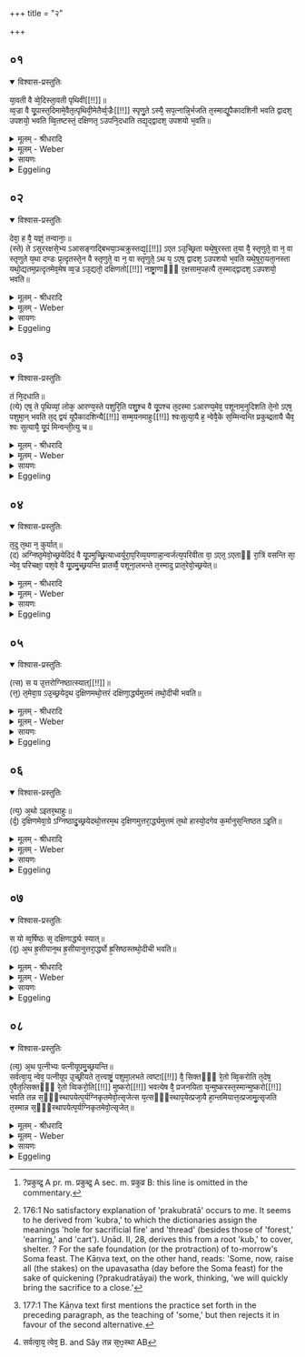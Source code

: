 +++
title = "२"

+++


## ०१


<details open><summary>विश्वास-प्रस्तुतिः</summary>

या᳘वती वै व्वे᳘दिस्ता᳘वती पृथिवी[[!!]]॥  
व्व᳘ज्रा वै यू᳘पास्त᳘दिमामे᳘वैत᳘त्पृथिवी᳘मेतैर्व्व᳘ज्रैः[[!!]] स्पृणु᳘ते ऽस्यै᳘ सप᳘त्नान्नि᳘र्भजति त᳘स्माद्यू᳘पैकादशिनी भवति द्वादश᳘ उपशयो᳘ भवति व्वि᳘तष्टस्तं᳘ दक्षिणत᳘ ऽउपनि᳘दधाति तद्य᳘द्द्वादश᳘ उपशयो भ᳘वति॥
</details>

<details><summary>मूलम् - श्रीधरादि</summary>

या᳘वती वै व्वे᳘दिस्ता᳘वती पृथिवी[[!!]]॥  
व्व᳘ज्रा वै यू᳘पास्त᳘दिमामे᳘वैत᳘त्पृथिवी᳘मेतैर्व्व᳘ज्रैः[[!!]] स्पृणु᳘ते ऽस्यै᳘ सप᳘त्नान्नि᳘र्भजति त᳘स्माद्यू᳘पैकादशिनी भवति द्वादश᳘ उपशयो᳘ भवति व्वि᳘तष्टस्तं᳘ दक्षिणत᳘ ऽउपनि᳘दधाति तद्य᳘द्द्वादश᳘ उपशयो भ᳘वति॥
</details>

<details><summary>मूलम् - Weber</summary>

या᳘वतो वै वे᳘दिस्ता᳘वती पृथिवी᳟॥  
व᳘ज्रा वै यू᳘पास्त᳘दिमा᳘मेॗवैत᳘त्पृथिवी᳘मेतैर्व᳘ज्रैः स्पृणुॗते ऽस्यै᳘ सप᳘त्नान्नि᳘र्भजति त᳘स्माद्यू᳘पैकादशिनी भवति द्वादश᳘ उपशयो᳘ भवति वि᳘तष्टस्तं᳘ दक्षिणत᳘ उपनि᳘दधाति तद्य᳘द्द्वादश᳘ उपशयो भ᳘वति॥
</details>

<details><summary>सायणः</summary>

…
</details>

<details><summary>Eggeling</summary>

1. Verily, as large as the altar is, so large is the earth. The sacrificial stakes are thunderbolts; and by means of these thunderbolts he obtains possession of this earth, and excludes his enemies from sharing therein. Hence there are eleven stakes, and the twelfth lies aside rough-hewn; he puts it down south (of the altar). The reason why the twelfth lies aside is this.
</details>


## ०२


<details open><summary>विश्वास-प्रस्तुतिः</summary>

देवा᳘ ह वै᳘ यज्ञं᳘ तन्वानाः᳘॥  
(स्ते) ते ऽसुररक्षसे᳘भ्य ऽआसङ्गाद्बिभया᳘ञ्चक्रुस्तद्य᳘[[!!]] ऽएत ऽउ᳘च्छ्रिता यथे᳘षुरस्ता त᳘या वै᳘ स्तृणुते᳘ वा न᳘ वा स्तृणुते य᳘था दण्डः प्र᳘त्दृतस्ते᳘न वै स्तृणुते᳘ वा न᳘ वा स्तृणुते᳘ ऽथ य᳘ ऽएष᳘ द्वादश᳘ ऽउपशयो भ᳘वति यथे᳘षुरा᳘यता᳘नस्ता यथो᳘द्यतम᳘प्रत्दृतमेव᳘मेष व्व᳘ज्र ऽउ᳘द्यतो᳘ दक्षिणतो[[!!]] नाष्ट्रा᳘णाᳫं᳭ र᳘क्षसाम᳘पहत्यै त᳘स्माद्द्वादश᳘ ऽउपशयो᳘ भवति॥
</details>

<details><summary>मूलम् - श्रीधरादि</summary>

देवा᳘ ह वै᳘ यज्ञं᳘ तन्वानाः᳘॥  
(स्ते) ते ऽसुररक्षसे᳘भ्य ऽआसङ्गाद्बिभया᳘ञ्चक्रुस्तद्य᳘[[!!]] ऽएत ऽउ᳘च्छ्रिता यथे᳘षुरस्ता त᳘या वै᳘ स्तृणुते᳘ वा न᳘ वा स्तृणुते य᳘था दण्डः प्र᳘त्दृतस्ते᳘न वै स्तृणुते᳘ वा न᳘ वा स्तृणुते᳘ ऽथ य᳘ ऽएष᳘ द्वादश᳘ ऽउपशयो भ᳘वति यथे᳘षुरा᳘यता᳘नस्ता यथो᳘द्यतम᳘प्रत्दृतमेव᳘मेष व्व᳘ज्र ऽउ᳘द्यतो᳘ दक्षिणतो[[!!]] नाष्ट्रा᳘णाᳫं᳭ र᳘क्षसाम᳘पहत्यै त᳘स्माद्द्वादश᳘ ऽउपशयो᳘ भवति॥
</details>

<details><summary>मूलम् - Weber</summary>

देवा᳘ ह वै᳘ यज्ञं᳘ तन्वानाः॥  
ते ऽसुररक्षसे᳘भ्य आसङ्गा᳘द्बिभयां चक्रुस्तद्य एत उ᳘छ्रिता यथे᳘षुरस्ता त᳘या वै᳘ स्तृणुते᳘ वा न᳘ वा स्तृणुते य᳘था दण्डः प्र᳘हृतस्ते᳘न वै स्तृणुते᳘ वा न᳘ वा स्तृणुते᳘ ऽथ य᳘ एष᳘ द्वादश᳘ उपशयो भ᳘वति यथे᳘षुरा᳘यता᳘नस्ता यथो᳘द्यतम᳘प्रहृतमेव᳘मेष व᳘ज्र उ᳘द्यतो दक्षिणतो᳘ नाष्ट्रा᳘णां र᳘क्षसाम᳘पहत्यै त᳘स्माद्द्वादश᳘ उपशयो᳘ भवति॥
</details>

<details><summary>सायणः</summary>

…
</details>

<details><summary>Eggeling</summary>

2. Now the gods, while performing this sacrifice,

were afraid of an attack from the Asura-Rakshas. Those raised (sacrificial stakes), then, were as a discharged arrow,--therewith one either smites or smites not; as a hurled club,--therewith one either smites or smites not. But that twelfth (stake) lying aside,--even as an arrow drawn but not discharged, as (a weapon) raised but not hurled, so was that a thunderbolt raised for repelling the evil spirits on the south; therefore the twelfth (stake) lies aside.
</details>


## ०३


<details open><summary>विश्वास-प्रस्तुतिः</summary>

तं नि᳘दधाति॥  
(त्ये) एष᳘ ते पृथिव्यां᳘ लोक᳘ आरण्य᳘स्ते पशुरि᳘ति पशु᳘श्च वै यू᳘पश्च त᳘दस्मा ऽआरण्य᳘मेव᳘ पशूनाम᳘नुदिशति ते᳘नो ऽएष᳘ पशुमा᳘न् भवति त᳘द् द्वयं यूपैकादशिन्यै[[!!]] सम्म᳘यनमाहुः[[!!]] श्वःसुत्या᳘यै ह᳘ न्वेवै᳘के स᳘म्मिन्वन्ति प्रकुब्द्रतायै चैव᳘ श्वः सुत्यायै᳘ यू᳘पं मिन्वन्ती᳘त्यु च॥
</details>

<details><summary>मूलम् - श्रीधरादि</summary>

तं नि᳘दधाति॥  
(त्ये) एष᳘ ते पृथिव्यां᳘ लोक᳘ आरण्य᳘स्ते पशुरि᳘ति पशु᳘श्च वै यू᳘पश्च त᳘दस्मा ऽआरण्य᳘मेव᳘ पशूनाम᳘नुदिशति ते᳘नो ऽएष᳘ पशुमा᳘न् भवति त᳘द् द्वयं यूपैकादशिन्यै[[!!]] सम्म᳘यनमाहुः[[!!]] श्वःसुत्या᳘यै ह᳘ न्वेवै᳘के स᳘म्मिन्वन्ति प्रकुब्द्रतायै चैव᳘ श्वः सुत्यायै᳘ यू᳘पं मिन्वन्ती᳘त्यु च॥
</details>

<details><summary>मूलम् - Weber</summary>

तं नि᳘दधाति॥  
एष᳘ ते पृथिव्यां᳘ लोक᳘ आरण्य᳘स्ते पशुरि᳘ति पशु᳘श्च वै यू᳘पश्च त᳘दस्मा आरण्य᳘मेव᳘ पशूनाम᳘नुदिशति ते᳘नो एष᳘ पशुमा᳘न्भवति त᳘द्वयं यू᳘पैकादशिन्यै स᳘म्मयनमाहुः श्वःसुत्या᳘यै हॗ न्वेवै᳘के स᳘म्मिन्वन्ति प्रकुब्र᳘तायै [^wbr_1] चैव᳘ श्वःसुत्या᳘यै यू᳘पम् मिन्वन्ती᳘त्यु च॥  

[^wbr_1]: ?प्रकुव्द्र᳘ A pr. m. प्रकुब्द्र᳘ A sec. m. प्रकुव्र B: this line is omitted in the commentary.
</details>

<details><summary>सायणः</summary>

…
</details>

<details><summary>Eggeling</summary>

3. He lays it down with (Vāj. S. VI, 6), 'This is thy place on earth; thine is the beast of the forest.' There are the animal (victim) and the sacrificial stake; to this one he thereby assigns of animals that of the forest, and thus it, too, is possessed of an animal (victim). That setting up of the eleven sacrificial stakes is said to be of two kinds,--some, namely, set (them all) up (on the previous day) for the morrow's Soma feast, and others set up (one) stake for the preparation [^egg_452] of the morrow's Soma feast.

[^egg_452]: 176:1 No satisfactory explanation of 'prakubratā' occurs to me. It seems to he derived from 'kubra,' to which the dictionaries assign the meanings 'hole for sacrificial fire' and 'thread' (besides those of 'forest,' 'earring,' and 'cart'). Uṇād. II, 28, derives this from a root 'kub,' to cover, shelter. ? For the safe foundation (or the protraction) of to-morrow's Soma feast. The Kāṇva text, on the other hand, reads: 'Some, now, raise all (the stakes) on the upavasatha (day before the Soma feast) for the sake of quickening (?prakudratāyai) the work, thinking, 'we will quickly bring the sacrifice to a close.'
</details>


## ०४


<details open><summary>विश्वास-प्रस्तुतिः</summary>

त᳘दु त᳘था न᳘ कुर्यात्॥  
(द) अग्निष्ठ᳘मेवो᳘च्छ्रयेदिदं वै यू᳘पमुच्छ्रि᳘त्याध्वर्युरा᳘प᳘रिव्य᳘यणान्ना᳘न्वर्जत्य᳘परिवीता वा᳘ ऽएत᳘ ऽएताᳫँ रा᳘त्रिं वसन्ति सा᳘ न्वेव᳘ परिचक्षा᳘ पश᳘वे वै यू᳘पमु᳘च्छ्रयन्ति प्रातर्व्वै᳘ पशूना᳘लभन्ते त᳘स्मादु प्रात᳘रेवो᳘च्छ्रयेत्॥
</details>

<details><summary>मूलम् - श्रीधरादि</summary>

त᳘दु त᳘था न᳘ कुर्यात्॥  
(द) अग्निष्ठ᳘मेवो᳘च्छ्रयेदिदं वै यू᳘पमुच्छ्रि᳘त्याध्वर्युरा᳘प᳘रिव्य᳘यणान्ना᳘न्वर्जत्य᳘परिवीता वा᳘ ऽएत᳘ ऽएताᳫँ रा᳘त्रिं वसन्ति सा᳘ न्वेव᳘ परिचक्षा᳘ पश᳘वे वै यू᳘पमु᳘च्छ्रयन्ति प्रातर्व्वै᳘ पशूना᳘लभन्ते त᳘स्मादु प्रात᳘रेवो᳘च्छ्रयेत्॥
</details>

<details><summary>मूलम् - Weber</summary>

त᳘दु त᳘था न᳘ कुर्यात्॥  
अग्निष्ठ᳘मेवो᳘छ्रयेदिदं वै यू᳘पमुछ्रि᳘त्याध्वर्युरा᳘ परिव्य᳘यणान्ना᳘न्वर्जत्य᳘परिवीता वा᳘ एत᳘ एतां रा᳘त्रिं वसन्ति साॗ न्वेव᳘ परिचक्षा᳘ पश᳘वे वै यू᳘पमु᳘छ्रयन्ति प्रातर्वै᳘ पशूना᳘लभन्ते त᳘स्मादु प्रात᳘रेवो᳘छ्रयेत्॥
</details>

<details><summary>सायणः</summary>

…
</details>

<details><summary>Eggeling</summary>

4. Let him, however, not do this; but let him only set up the one opposite the fire. For after setting it up the Adhvaryu does not quit his hold of it till the girding; but those (others) remain

ungirt during that night. Thus there would be an offence, since it is for the victim that the stake is set up, and the victim is (only) slaughtered on the next morning: let him therefore set up (the others) on the next morning.
</details>


## ०५


<details open><summary>विश्वास-प्रस्तुतिः</summary>

(त्स) स य उ᳘त्तरोग्निष्ठात्स्यात्[[!!]]॥  
(त्त᳘) त᳘मेवा᳘ग्र ऽउ᳘च्छ्रयेद᳘थ द᳘क्षिणमथो᳘त्तरं दक्षिणा᳘र्द्ध्यमुत्तमं तथो᳘दीची भवति॥
</details>

<details><summary>मूलम् - श्रीधरादि</summary>

(त्स) स य उ᳘त्तरोग्निष्ठात्स्यात्[[!!]]॥  
(त्त᳘) त᳘मेवा᳘ग्र ऽउ᳘च्छ्रयेद᳘थ द᳘क्षिणमथो᳘त्तरं दक्षिणा᳘र्द्ध्यमुत्तमं तथो᳘दीची भवति॥
</details>

<details><summary>मूलम् - Weber</summary>

स य उ᳘त्तरो ऽग्निष्ठात्स्या᳘त्॥  
त᳘मेवा᳘ग्र उ᳘छ्रयेद᳘थ द᳘क्षिणमथो᳘त्तरं दक्षिणार्ध्य᳘मुत्तमं तथो᳘दीची भवति॥
</details>

<details><summary>सायणः</summary>

…
</details>

<details><summary>Eggeling</summary>

5. Let him first set up that (stake) which stands (immediately) north of the one opposite the fire, then the one on the south, then a northern one,--last of all the one on the southern flank: thus it (the row of stakes) inclines to the north.
</details>


## ०६


<details open><summary>विश्वास-प्रस्तुतिः</summary>

(त्य᳘) अ᳘थो ऽइतर᳘थाहुः॥  
(र्द᳘) द᳘क्षिणमेवा᳘ग्रे ऽग्निष्ठादु᳘च्छ्रयेदथो᳘त्तरम᳘थ द᳘क्षिणमुत्तरा᳘र्द्ध्यमुत्तमं त᳘थो हास्यो᳘दगेव क᳘र्मानुस᳘न्तिष्ठत ऽइ᳘ति॥
</details>

<details><summary>मूलम् - श्रीधरादि</summary>

(त्य᳘) अ᳘थो ऽइतर᳘थाहुः॥  
(र्द᳘) द᳘क्षिणमेवा᳘ग्रे ऽग्निष्ठादु᳘च्छ्रयेदथो᳘त्तरम᳘थ द᳘क्षिणमुत्तरा᳘र्द्ध्यमुत्तमं त᳘थो हास्यो᳘दगेव क᳘र्मानुस᳘न्तिष्ठत ऽइ᳘ति॥
</details>

<details><summary>मूलम् - Weber</summary>

अ᳘थो इतर᳘थाहुः॥  
द᳘क्षिणमेवा᳘ग्रे ऽग्निष्ठादु᳘छ्रयेदथो᳘त्तरम᳘थ द᳘क्षिणमुत्तरा᳘र्ध्यमुत्तमं त᳘थो हास्यो᳘दगेव क᳘र्मानुसं᳘तिष्ठत इ᳘ति॥
</details>

<details><summary>सायणः</summary>

…
</details>

<details><summary>Eggeling</summary>

6. But they also say conversely [^egg_453], 'Let him first set up that which is south of the one opposite the fire, then the northern one, then a southern one,--last of all the one on the northern flank: and thus indeed his work attains completion towards the north.'

[^egg_453]: 177:1 The Kāṇva text first mentions the practice set forth in the preceding paragraph, as the teaching of 'some,' but then rejects it in favour of the second alternative.
</details>


## ०७


<details open><summary>विश्वास-प्रस्तुतिः</summary>

स यो व्व᳘र्षिष्ठः स᳘ दक्षिणार्द्ध्यः स्यात्॥  
(द᳘) अ᳘थ ह्र᳘सीयान᳘थ ह्र᳘सीयानुत्तरा᳘र्द्ध्यो ह्र᳘सिष्ठस्तथो᳘दीची भवति॥
</details>

<details><summary>मूलम् - श्रीधरादि</summary>

स यो व्व᳘र्षिष्ठः स᳘ दक्षिणार्द्ध्यः स्यात्॥  
(द᳘) अ᳘थ ह्र᳘सीयान᳘थ ह्र᳘सीयानुत्तरा᳘र्द्ध्यो ह्र᳘सिष्ठस्तथो᳘दीची भवति॥
</details>

<details><summary>मूलम् - Weber</summary>

स यो व᳘र्षिष्ठः स᳘ दक्षिणार्ध्यः᳘ स्यात्॥  
अ᳘थ ह्र᳘सीयान᳘थ ह्र᳘सीयानुत्तराॗर्ध्यो ह्र᳘सिष्ठस्तथो᳘दीची भवति॥
</details>

<details><summary>सायणः</summary>

…
</details>

<details><summary>Eggeling</summary>

7. Let the largest be the one forming the southern flank; then shorter and shorter; and the one forming the northern flank the shortest: thus (the row of stakes) inclines to the north.
</details>


## ०८


<details open><summary>विश्वास-प्रस्तुतिः</summary>

(त्य᳘) अ᳘थ प᳘त्नीभ्यः पत्नीयूपमु᳘च्छ्रयन्ति॥  
सर्वत्वा᳘य᳘ न्वेव᳘ पत्नीयूप उ᳘च्छ्रीयते त᳘त्त्वाष्ट्रं᳘ पशुमा᳘लभते त्वष्टा[[!!]] वै᳘ सिक्तᳫँ᳭ रे᳘तो व्वि᳘करोति त᳘देष᳘ ए᳘वैत᳘त्सिक्तᳫं᳭ रे᳘तो व्विकरो᳘ति[[!!]] मुष्करो[[!!]] भवत्येष वै᳘ प्रजनयिता य᳘न्मुष्करस्त᳘स्मान्मुष्करो[[!!]] भवति तन्न स᳘ᳫं᳘स्थापयेत्प᳘र्यग्निकृतमेवो᳘त्सृजेत्स य᳘त्सᳫं᳘स्थाप᳘येत्प्रजा᳘यै हा᳘न्तमियात्त᳘त्प्रजामु᳘त्सृजति त᳘स्मान्न स᳘ᳫं᳘स्थापयेत्प᳘र्यग्निकृतमेवो᳘त्सृजेत्॥
</details>

<details><summary>मूलम् - श्रीधरादि</summary>

(त्य᳘) अ᳘थ प᳘त्नीभ्यः पत्नीयूपमु᳘च्छ्रयन्ति॥  
सर्वत्वा᳘य᳘ न्वेव᳘ पत्नीयूप उ᳘च्छ्रीयते त᳘त्त्वाष्ट्रं᳘ पशुमा᳘लभते त्वष्टा[[!!]] वै᳘ सिक्तᳫँ᳭ रे᳘तो व्वि᳘करोति त᳘देष᳘ ए᳘वैत᳘त्सिक्तᳫं᳭ रे᳘तो व्विकरो᳘ति[[!!]] मुष्करो[[!!]] भवत्येष वै᳘ प्रजनयिता य᳘न्मुष्करस्त᳘स्मान्मुष्करो[[!!]] भवति तन्न स᳘ᳫं᳘स्थापयेत्प᳘र्यग्निकृतमेवो᳘त्सृजेत्स य᳘त्सᳫं᳘स्थाप᳘येत्प्रजा᳘यै हा᳘न्तमियात्त᳘त्प्रजामु᳘त्सृजति त᳘स्मान्न स᳘ᳫं᳘स्थापयेत्प᳘र्यग्निकृतमेवो᳘त्सृजेत्॥
</details>

<details><summary>मूलम् - Weber</summary>

अ᳘थ प᳘त्नीभ्यः पत्नीयूपमु᳘छ्रयन्ति॥  
सर्वत्वा᳘यॗ [^wbr_2] न्वेव᳘ पत्नीयूप उ᳘छ्रायते त᳘त्त्वाष्ट्र᳘म् पशुमा᳘लभते त्व᳘ष्टा वै᳘ सिक्तं रे᳘तो वि᳘करोति त᳘देष᳘ एॗवैत᳘त्सिक्तं रे᳘तो वि᳘करोति मुष्करो᳘ भवत्येष वै᳘ प्रजनयिता य᳘न्मुष्करस्त᳘स्मान्मुष्करो᳘ भवति तं न स᳘ᳫं᳘स्थापयेत्प᳘र्यग्निकृतमेवो᳘त्सृजेत्स य᳘त्संस्थाप᳘येत्प्रजा᳘यै हा᳘न्तमियात्त᳘त्प्रजामु᳘त्सृजति त᳘स्मान्न स᳘ᳫं᳘स्थापयेत्प᳘र्यग्निकृतमेवो᳘त्सृजेत्॥  

[^wbr_2]: सर्वत्वा᳘य᳘ त्वेव᳘ B. and Sây तन्न स᳘ᳫ᳘स्था AB
</details>

<details><summary>सायणः</summary>

…
</details>

<details><summary>Eggeling</summary>

8. Thereupon they set up the wife-stake for the wives. It is for the sake of completeness, forsooth, that the wife-stake is set up: there they seize (and bind) the victim for Tvashṭr̥, for Tvashṭr̥ fashions the cast seed, and hence he fashions the seed now cast. It (the victim to Tvashṭr̥) is an animal with testicles, for such a one is a begetter. Let him not slay that one, but let him set it free after fire has been carried round it. Were he to slay it, there would assuredly be an end to offspring, but in this way he sets free the offspring. Therefore let him not

slay it, but let him set it free after fire has been carried round it.
</details>


